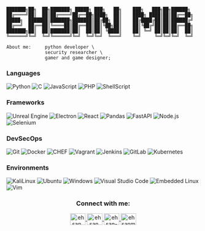 ```
███████╗██╗  ██╗███████╗ █████╗ ███╗   ██╗    ███╗   ███╗██╗██████╗ 
██╔════╝██║  ██║██╔════╝██╔══██╗████╗  ██║    ████╗ ████║██║██╔══██╗
█████╗  ███████║███████╗███████║██╔██╗ ██║    ██╔████╔██║██║██████╔╝
██╔══╝  ██╔══██║╚════██║██╔══██║██║╚██╗██║    ██║╚██╔╝██║██║██╔══██╗
███████╗██║  ██║███████║██║  ██║██║ ╚████║    ██║ ╚═╝ ██║██║██║  ██║
╚══════╝╚═╝  ╚═╝╚══════╝╚═╝  ╚═╝╚═╝  ╚═══╝    ╚═╝     ╚═╝╚═╝╚═╝  ╚═╝

About me:     python developer \
              security researcher \
              gamer and game designer;
```
### Languages
  ![Python](https://img.shields.io/badge/-Python-333333?style=flat&logo=python)
  ![C](https://img.shields.io/badge/-%20C%20-333333?style=flat&logo=c&logoColor=7e10cc)
  ![JavaScript](https://img.shields.io/badge/-JavaScript-333333?style=flat&logo=javascript)
  ![PHP](https://img.shields.io/badge/-PHP-333333?style=flat&logo=php&logoColor=B0B3D6)
  ![ShellScript](https://img.shields.io/badge/-Shell%20Script-333333?style=flat&logo=gnu-bash&logoColor=fff)
### Frameworks
 ![Unreal Engine](https://img.shields.io/badge/-UnrealEngine-333333?style=flat&logo=UnrealEngine)
 ![Electron](https://img.shields.io/badge/-Electron-333333?style=flat&logo=electron&logoColor=fff)
 ![React](https://img.shields.io/badge/-React-333333?style=flat&logo=react&logoColor=33)
 ![Pandas](https://img.shields.io/badge/-pandas-333333?style=flat&logo=pandas)
 ![FastAPI](https://img.shields.io/badge/-FastAPI-333333?style=flat&logo=fastapi)
 ![Node.js](https://img.shields.io/badge/-Node.js-333333?style=flat&logo=node.js)
 ![Selenium](https://img.shields.io/badge/-Selenium-333333?style=flat&logo=selenium&logoColor=fff)
### DevSecOps
  ![Git](https://img.shields.io/badge/-Git-333333?style=flat&logo=git)
  ![Docker](https://img.shields.io/badge/-Docker-333333?style=flat&logo=docker)
  ![CHEF](https://img.shields.io/badge/-CHEF-333333?style=flat&logo=chef&logoColor=FFA500)
  ![Vagrant](https://img.shields.io/badge/-vagrant-333333?style=flat&logo=vagrant&logoColor=66f)
  ![Jenkins](https://img.shields.io/badge/-Jenkins-333333?style=flat&logo=jenkins&logoColor=fff)
  ![GitLab](https://img.shields.io/badge/-GitLab-333333?style=flat&logo=gitlab&logoColor=FFA500)
  ![Kubernetes](https://img.shields.io/badge/-Kubernetes-333333?style=flat&logo=kubernetes&logoColor=9db8e9)
### Environments
  ![KaliLinux](https://img.shields.io/badge/-Kali%20Linux-333333?style=flat&logo=kalilinux&logoColor=FFF)
  ![Ubuntu](https://img.shields.io/badge/-Ubuntu-333333?style=flat&logo=ubuntu&logoColor=dd4814)
  ![Windows](https://img.shields.io/badge/-Windows%2010-333333?style=flat&logo=windows)
  ![Visual Studio Code](https://img.shields.io/badge/-Visual%20Studio%20Code-333333?style=flat&logo=visual-studio-code&logoColor=007ACC)
  ![Embedded Linux](https://img.shields.io/badge/-Embedded%20Linux-333333?style=flat&logo=linux&logoColor=fff)
  ![Vim](https://img.shields.io/badge/-Vim-333333?style=flat&logo=vim&logoColor=11AB00)

<h3 align="center">Connect with me:</h3>
<div align="center">
  <a href="https://t.me/ehsan_mir" target="blank">
    <img align="center" src="https://www.svgrepo.com/download/349527/telegram.svg" alt="ehsan_mir" height="30" width="40"/>
  </a>
  <a href="skype:ehsan.mir68?chat" target="blank">
    <img align="center" src="https://www.svgrepo.com/download/134591/skype.svg" alt="ehsan.mir68" height="30" width="40"/>
  </a>
  <a href="https://www.linkedin.com/in/ehsan-mir-583a4710a" target="blank">
    <img align="center" src="https://www.svgrepo.com/download/157006/linkedin.svg" alt="ehsan-mir-583a4710a" height="30" width="40"/>
  </a>
  <a href="mailto:ehsanmiir@gmail.com" target="blank">
    <img align="center" src="https://www.svgrepo.com/download/223047/gmail.svg" alt="ehsanmiir" height="30" width="40" />
</div>
<br />

<!--
- 🔭 I’m currently working on ...
- 🌱 I’m currently learning ...
- 👯 I’m looking to collaborate on ...
- 🤔 I’m looking for help with ...
- 💬 Ask me about ...
- 📫 How to reach me: ...
- 😄 Pronouns: ...
- ⚡ Fun fact: ...
-->
